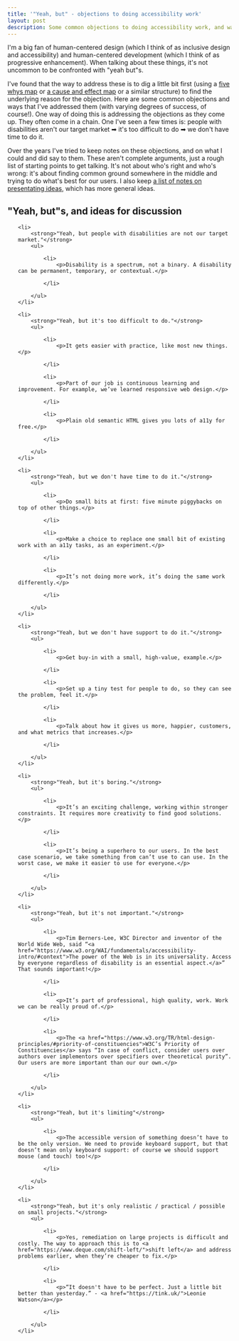 ```yaml
---
title: '"Yeah, but" - objections to doing accessibility work'
layout: post
description: Some common objections to doing accessibility work, and ways that I've addressed them.
---
```


I'm a big fan of human-centered design (which I think of as inclusive design and accessibility) and human-centered development (which I think of as progressive enhancement). When talking about these things, it's not uncommon to be confronted with "yeah but"s.

I've found that the way to address these is to dig a little bit first (using a [five whys map](/2017/07/03/five-whys-map/) or [a cause and effect map](https://retromat.org/blog/cause-effect-diagrams-25/) or a similar structure) to find the underlying reason for the objection. Here are some common objections and ways that I've addressed them (with varying degrees of success, of course!). One way of doing this is addressing the objections as they come up. They often come in a chain. One I've seen a few times is: people with disabilities aren't our target market ➡ it's too difficult to do ➡ we don't have time to do it.

Over the years I've tried to keep notes on these objections, and on what I could and did say to them. These aren't complete arguments, just a rough list of starting points to get talking. It's not about who's right and who's wrong: it's about finding common ground somewhere in the middle and trying to do what's best for our users. I also keep [a list of notes on presentating ideas](/writing-workshops-and-talks/), which has more general ideas.

## "Yeah, but"s, and ideas for discussion

<ul>

    <li>
        <strong>"Yeah, but people with disabilities are not our target market."</strong>
        <ul>

            <li>
                <p>Disability is a spectrum, not a binary. A disability can be permanent, temporary, or contextual.</p>

            </li>

        </ul>
    </li>

    <li>
        <strong>"Yeah, but it's too difficult to do."</strong>
        <ul>

            <li>
                <p>It gets easier with practice, like most new things.</p>

            </li>

            <li>
                <p>Part of our job is continuous learning and improvement. For example, we’ve learned responsive web design.</p>

            </li>

            <li>
                <p>Plain old semantic HTML gives you lots of a11y for free.</p>

            </li>

        </ul>
    </li>

    <li>
        <strong>"Yeah, but we don't have time to do it."</strong>
        <ul>

            <li>
                <p>Do small bits at first: five minute piggybacks on top of other things.</p>

            </li>

            <li>
                <p>Make a choice to replace one small bit of existing work with an a11y tasks, as an experiment.</p>

            </li>

            <li>
                <p>It’s not doing more work, it’s doing the same work differently.</p>

            </li>

        </ul>
    </li>

    <li>
        <strong>"Yeah, but we don't have support to do it."</strong>
        <ul>

            <li>
                <p>Get buy-in with a small, high-value, example.</p>

            </li>

            <li>
                <p>Set up a tiny test for people to do, so they can see the problem, feel it.</p>

            </li>

            <li>
                <p>Talk about how it gives us more, happier, customers, and what metrics that increases.</p>

            </li>

        </ul>
    </li>

    <li>
        <strong>"Yeah, but it's boring."</strong>
        <ul>

            <li>
                <p>It’s an exciting challenge, working within stronger constraints. It requires more creativity to find good solutions.</p>

            </li>

            <li>
                <p>It’s being a superhero to our users. In the best case scenario, we take something from can’t use to can use. In the worst case, we make it easier to use for everyone.</p>

            </li>

        </ul>
    </li>

    <li>
        <strong>"Yeah, but it's not important."</strong>
        <ul>

            <li>
                <p>Tim Berners-Lee, W3C Director and inventor of the World Wide Web, said “<a href="https://www.w3.org/WAI/fundamentals/accessibility-intro/#context">The power of the Web is in its universality. Access by everyone regardless of disability is an essential aspect.</a>” That sounds important!</p>

            </li>

            <li>
                <p>It’s part of professional, high quality, work. Work we can be really proud of.</p>

            </li>

            <li>
                <p>The <a href="https://www.w3.org/TR/html-design-principles/#priority-of-constituencies">W3C’s Priority of Constituencies</a> says “In case of conflict, consider users over authors over implementors over specifiers over theoretical purity”. Our users are more important than our our own.</p>

            </li>

        </ul>
    </li>

    <li>
        <strong>"Yeah, but it's limiting"</strong>
        <ul>

            <li>
                <p>The accessible version of something doesn’t have to be the only version. We need to provide keyboard support, but that doesn’t mean only keyboard support: of course we should support mouse (and touch) too!</p>

            </li>

        </ul>
    </li>

    <li>
        <strong>"Yeah, but it's only realistic / practical / possible on small projects."</strong>
        <ul>

            <li>
                <p>Yes, remediation on large projects is difficult and costly. The way to approach this is to <a href="https://www.deque.com/shift-left/">shift left</a> and address problems earlier, when they’re cheaper to fix.</p>

            </li>

            <li>
                <p>“It doesn't have to be perfect. Just a little bit better than yesterday.” - <a href="https://tink.uk/">Leonie Watson</a></p>

            </li>

        </ul>
    </li>

</ul>
